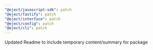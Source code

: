 ```yaml
---
"@eject/javascript-sdk": patch
"@eject/fastify": patch
"@eject/interface": patch
"@eject/config": patch
"@eject/cli": patch
---
```


Updated Readme to include temporary content/summary for package
